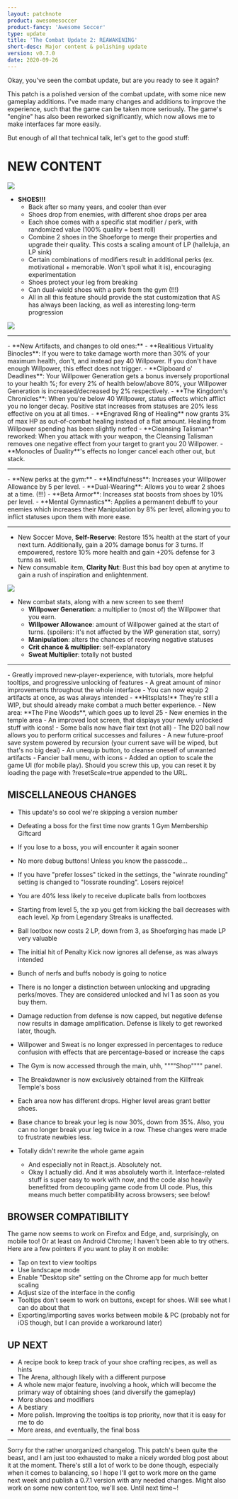 ```yaml
---
layout: patchnote
product: awesomesoccer
product-fancy: 'Awesome Soccer'
type: update
title: 'The Combat Update 2: REAWAKENING'
short-desc: Major content & polishing update
version: v0.7.0
date: 2020-09-26
---
```


Okay, you've seen the combat update, but are you ready to see it again?

This patch is a polished version of the combat update, with some nice new gameplay additions. I've made many changes and additions to improve the experience, such that the game can be taken more seriously. The game's "engine" has also been reworked significantly, which now allows me to make interfaces far more easily.

But enough of all that technical talk, let's get to the good stuff:

# NEW CONTENT

![](/images/posts/awesome-soccer-0.7.0/forging.png)

- **SHOES!!!** 
    - Back after so many years, and cooler than ever
    - Shoes drop from enemies, with different shoe drops per area
    - Each shoe comes with a specific stat modifier / perk, with randomized value (100% quality = best roll)
    - Combine 2 shoes in the Shoeforge to merge their properties and upgrade their quality. This costs a scaling amount of LP (halleluja, an LP sink)
    - Certain combinations of modifiers result in additional perks (ex. motivational + memorable. Won't spoil what it is), encouraging experimentation
    - Shoes protect your leg from breaking
    - Can dual-wield shoes with a perk from the gym (!!!)
    - All in all this feature should provide the stat customization that AS has always been lacking, as well as interesting long-term progression

![](/images/posts/awesome-soccer-0.7.0/shoe_example.png)
<hr/>
- **New Artifacts, and changes to old ones:**
    - **Realitious Virtuality Binocles**: If you were to take damage worth more than 30% of your maximum health, don't, and instead pay 40 Willpower. If you don't have enough Willpower, this effect does not trigger.
    - **Clipboard o' Deadlines**: Your Willpower Generation gets a bonus inversely proportional to your health %; for every 2% of health below/above 80%, your Willpower Generation is increased/decreased by 2% respectively.
    - **The Kingdom's Chronicles**: When you're below 40 Willpower, status effects which afflict you no longer decay. Positive stat increases from statuses are 20% less effective on you at all times.
    - **Engraved Ring of Healing** now grants 3% of max HP as out-of-combat healing instead of a flat amount. Healing from Willpower spending has been slightly nerfed
    - **Cleansing Talisman** reworked: When you attack with your weapon, the Cleansing Talisman removes one negative effect from your target to grant you 20 Willpower.
    - **Monocles of Duality**'s effects no longer cancel each other out, but stack.

<hr/>
- **New perks at the gym:**
    - **Mindfulness**: Increases your Willpower Allowance by 5 per level.
    - **Dual-Wearing**: Allows you to wear 2 shoes at a time. (!!!)
    - **Beta Armor**: Increases stat boosts from shoes by 10% per level.
    - **Mental Gymnastics**: Applies a permanent debuff to your enemies which increases their Manipulation by 8% per level, allowing you to inflict statuses upon them with more ease.
<hr/>

- New Soccer Move, **Self-Reserve**: Restore 15% health at the start of your next turn. Additionally, gain a 20% damage bonus for 3 turns. If empowered, restore 10% more health and gain +20% defense for 3 turns as well.
- New consumable item, **Clarity Nut**: Bust this bad boy open at anytime to gain a rush of inspiration and enlightenment.

![](/images/posts/awesome-soccer-0.7.0/stats.png)
- New combat stats, along with a new screen to see them!
    - **Willpower Generation**: a multiplier to (most of) the Willpower that you earn.
    - **Willpower Allowance**: amount of Willpower gained at the start of turns. (spoilers: it's not affected by the WP generation stat, sorry)
    - **Manipulation**: alters the chances of receving negative statuses
    - **Crit chance & multiplier**: self-explanatory
    - **Sweat Multiplier**: totally not busted

<hr/>
- Greatly improved new-player-experience, with tutorials, more helpful tooltips, and progressive unlocking of features
- A great amount of minor improvements throughout the whole interface
- You can now equip 2 artifacts at once, as was always intended
- **Hitsplats!** They're still a WIP, but should already make combat a much better experience.
- New area: **The Pine Woods**, which goes up to level 25
- New enemies in the temple area
- An improved loot screen, that displays your newly unlocked stuff with icons!
- Some balls now have flair text (not all)
- The D20 ball now allows you to perform critical successes and failures
- A new future-proof save system powered by recursion (your current save will be wiped, but that's no big deal)
- An unequip button, to cleanse oneself of unwanted artifacts
- Fancier ball menu, with icons
- Added an option to scale the game UI (for mobile play). Should you screw this up, you can reset it by loading the page with ?resetScale=true appended to the URL.

## MISCELLANEOUS CHANGES
- This update's so cool we're skipping a version number
- Defeating a boss for the first time now grants 1 Gym Membership Giftcard
- If you lose to a boss, you will encounter it again sooner
- No more debug buttons! Unless you know the passcode...
- If you have "prefer losses" ticked in the settings, the "winrate rounding" setting is changed to "lossrate rounding". Losers rejoice!
- You are 40% less likely to receive duplicate balls from lootboxes
- Starting from level 5, the xp you get from kicking the ball decreases with each level. Xp from Legendary Streaks is unaffected.
- Ball lootbox now costs 2 LP, down from 3, as Shoeforging has made LP very valuable
- The initial hit of Penalty Kick now ignores all defense, as was always intended
- Bunch of nerfs and buffs nobody is going to notice
- There is no longer a distinction between unlocking and upgrading perks/moves. They are considered unlocked and lvl 1 as soon as you buy them.
- Damage reduction from defense is now capped, but negative defense now results in damage amplification. Defense is likely to get reworked later, though.
- Willpower and Sweat is no longer expressed in percentages to reduce confusion with effects that are percentage-based or increase the caps
- The Gym is now accessed through the main, uhh, """"Shop"""" panel.
- The Breakdawner is now exclusively obtained from the Killfreak Temple's boss
- Each area now has different drops. Higher level areas grant better shoes.
- Base chance to break your leg is now 30%, down from 35%. Also, you can no longer break your leg twice in a row. These changes were made to frustrate newbies less.

- Totally didn't rewrite the whole game again
    - And especially not in React.js. Absolutely not.
    - Okay I actually did. And it was absolutely worth it. Interface-related stuff is super easy to work with now, and the code also heavily benefitted from decoupling game code from UI code. Plus, this means much better compatibility across browsers; see below!

## BROWSER COMPATIBILITY
The game now seems to work on Firefox and Edge, and, surprisingly, on mobile too! Or at least on Android Chrome; I haven't been able to try others. Here are a few pointers if you want to play it on mobile:
- Tap on text to view tooltips
- Use landscape mode
- Enable "Desktop site" setting on the Chrome app for much better scaling
- Adjust size of the interface in the config
- Tooltips don't seem to work on buttons, except for shoes. Will see what I can do about that
- Exporting/importing saves works between mobile & PC (probably not for iOS though, but I can provide a workaround later)

## UP NEXT
- A recipe book to keep track of your shoe crafting recipes, as well as hints
- The Arena, although likely with a different purpose
- A whole new major feature, involving a hook, which will become the primary way of obtaining shoes (and diversify the gameplay)
- More shoes and modifiers
- A bestiary
- More polish. Improving the tooltips is top priority, now that it is easy for me to do
- More areas, and eventually, the final boss

<hr/>
Sorry for the rather unorganized changelog. This patch's been quite the beast, and I am just too exhausted to make a nicely worded blog post about it at the moment. There's still a lot of work to be done though, especially when it comes to balancing, so I hope I'll get to work more on the game next week and publish a 0.7.1 version with any needed changes. Might also work on some new content too, we'll see. Until next time~!
